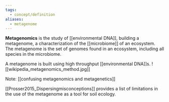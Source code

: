 ```yaml
---
tags:
  - concept/definition
aliases:
  - metagenome
---
```

**Metagenomics** is the study of [[environmental DNA]], building a metagenome, a characterization of the [[microbiome]] of an ecosystem. The metagenome is the set of genomes found in an ecosystem, including all species in the microbiome.

A metagenome is built using high throughput [[environmental DNA]]s.
![[wikipedia_metagenomics_method.jpg]]

Note:
[[confusing metagenomics and metagenetics]]

[[Prosser2015_Dispersingmisconceptions]] provides a list of limitations in the use of the metagenome as a tool for soil ecology.